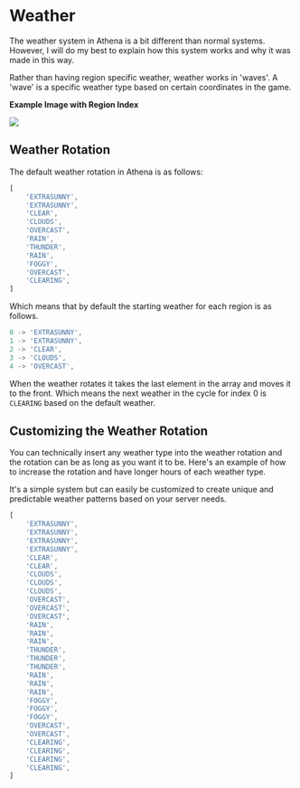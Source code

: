 

# Weather

The weather system in Athena is a bit different than normal systems. However, I will do my best to explain how this system works and why it was made in this way.

Rather than having region specific weather, weather works in 'waves'. A 'wave' is a specific weather type based on certain coordinates in the game.

**Example Image with Region Index**

![](https://i.imgur.com/OjPYe2C.png)

## Weather Rotation

The default weather rotation in Athena is as follows:

```typescript
[
    'EXTRASUNNY',
    'EXTRASUNNY',
    'CLEAR',
    'CLOUDS',
    'OVERCAST',
    'RAIN',
    'THUNDER',
    'RAIN',
    'FOGGY',
    'OVERCAST',
    'CLEARING',
]
```

Which means that by default the starting weather for each region is as follows.

```typescript
0 -> 'EXTRASUNNY',
1 -> 'EXTRASUNNY',
2 -> 'CLEAR',
3 -> 'CLOUDS',
4 -> 'OVERCAST',
```

When the weather rotates it takes the last element in the array and moves it to the front. Which means the next weather in the cycle for index 0 is `CLEARING` based on the default weather.

## Customizing the Weather Rotation

You can technically insert any weather type into the weather rotation and the rotation can be as long as you want it to be. Here's an example of how to increase the rotation and have longer hours of each weather type.

It's a simple system but can easily be customized to create unique and predictable weather patterns based on your server needs.

```typescript
[
    'EXTRASUNNY',
    'EXTRASUNNY',
    'EXTRASUNNY',
    'EXTRASUNNY',
    'CLEAR',
    'CLEAR',
    'CLOUDS',
    'CLOUDS',
    'CLOUDS',
    'OVERCAST',
    'OVERCAST',
    'OVERCAST',
    'RAIN',
    'RAIN',
    'RAIN',
    'THUNDER',
    'THUNDER',
    'THUNDER',
    'RAIN',
    'RAIN',
    'RAIN',
    'FOGGY',
    'FOGGY',
    'FOGGY',
    'OVERCAST',
    'OVERCAST',
    'CLEARING',
    'CLEARING',
    'CLEARING',
    'CLEARING',
]
```